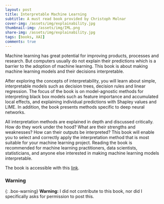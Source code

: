 ```yaml
---
layout: post
title: Interpretable Machine Learning
subtitle: A must read book provided by Christoph Molnar
cover-img: /assets/img/explainability.jpg
thumbnail-img: /assets/img/IML.png
share-img: /assets/img/explainability.jpg
tags: [books, XAI]
comments: true
---
```


Machine learning has great potential for improving products, processes and research. But computers usually do not explain their predictions which is a barrier to the adoption of machine learning. This book is about making machine learning models and their decisions interpretable.

After exploring the concepts of interpretability, you will learn about simple, interpretable models such as decision trees, decision rules and linear regression. The focus of the book is on model-agnostic methods for interpreting black box models such as feature importance and accumulated local effects, and explaining individual predictions with Shapley values and LIME. In addition, the book presents methods specific to deep neural networks.

All interpretation methods are explained in depth and discussed critically. How do they work under the hood? What are their strengths and weaknesses? How can their outputs be interpreted? This book will enable you to select and correctly apply the interpretation method that is most suitable for your machine learning project. Reading the book is recommended for machine learning practitioners, data scientists, statisticians, and anyone else interested in making machine learning models interpretable.

The book is accessible with this [link](https://christophm.github.io/interpretable-ml-book/).

### Warning

{: .box-warning}
**Warning:** I did not contribute to this book, nor did I specifically asks for permission to post this. 
